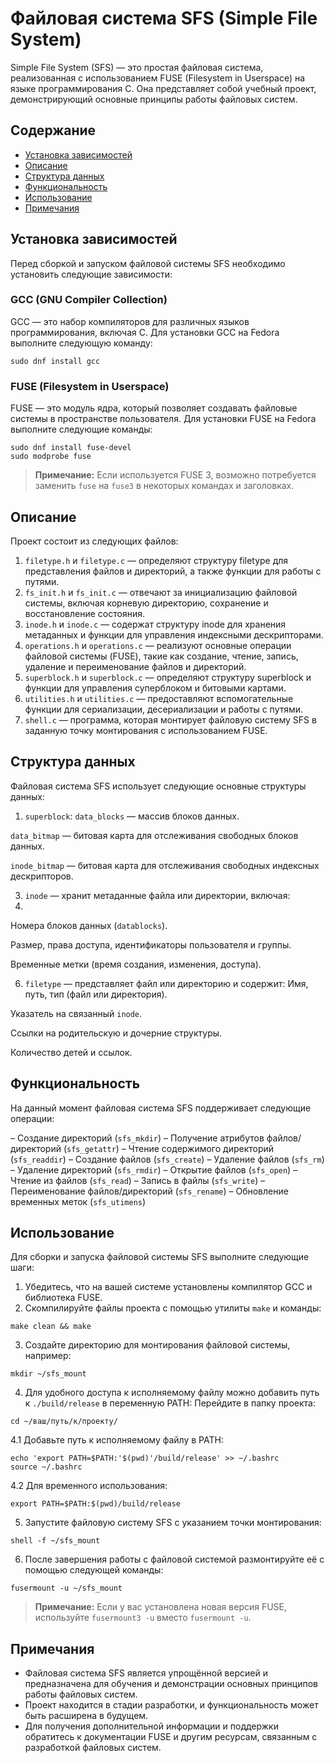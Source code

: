 # Файловая система SFS (Simple File System)

Simple File System (SFS) — это простая файловая система, реализованная с использованием FUSE (Filesystem in Userspace) на языке программирования C. Она представляет собой учебный проект, демонстрирующий основные принципы работы файловых систем.

## Содержание

- [Установка зависимостей](#установка-зависимостей)
- [Описание](#описание)
- [Структура данных](#структура-данных)
- [Функциональность](#функциональность)
- [Использование](#использование)
- [Примечания](#примечания)

## Установка зависимостей

Перед сборкой и запуском файловой системы SFS необходимо установить следующие зависимости:

### GCC (GNU Compiler Collection)

GCC — это набор компиляторов для различных языков программирования, включая C. Для установки GCC на Fedora выполните следующую команду:

```
sudo dnf install gcc
```

### FUSE (Filesystem in Userspace)

FUSE — это модуль ядра, который позволяет создавать файловые системы в пространстве пользователя. Для установки FUSE на Fedora выполните следующие команды:

```
sudo dnf install fuse-devel
sudo modprobe fuse
```

> **Примечание:** Если используется FUSE 3, возможно потребуется заменить `fuse` на `fuse3` в некоторых командах и заголовках.

## Описание

Проект состоит из следующих файлов:

1. `filetype.h` и `filetype.c` — определяют структуру filetype для представления файлов и директорий, а также функции для работы с путями.
2. `fs_init.h` и `fs_init.c` — отвечают за инициализацию файловой системы, включая корневую директорию, сохранение и восстановление состояния.
3. `inode.h` и `inode.c` — содержат структуру inode для хранения метаданных и функции для управления индексными дескрипторами.
4. `operations.h` и `operations.c` — реализуют основные операции файловой системы (FUSE), такие как создание, чтение, запись, удаление и переименование файлов и директорий.
5. `superblock.h` и `superblock.c` — определяют структуру superblock и функции для управления суперблоком и битовыми картами.
6. `utilities.h` и `utilities.c` — предоставляют вспомогательные функции для сериализации, десериализации и работы с путями.
7. `shell.c` — программа, которая монтирует файловую систему SFS в заданную точку монтирования с использованием FUSE.

## Структура данных

Файловая система SFS использует следующие основные структуры данных:

1. `superblock`:
  `data_blocks` — массив блоков данных.

  `data_bitmap` — битовая карта для отслеживания свободных блоков данных.
  
  `inode_bitmap` — битовая карта для отслеживания свободных индексных дескрипторов.
  
3. `inode` — хранит метаданные файла или директории, включая:
4. 
  Номера блоков данных (`datablocks`).

  Размер, права доступа, идентификаторы пользователя и группы.
  
  Временные метки (время создания, изменения, доступа).
  
6. `filetype` — представляет файл или директорию и содержит:
  Имя, путь, тип (файл или директория).

  Указатель на связанный `inode`.
  
  Ссылки на родительскую и дочерние структуры.
  
  Количество детей и ссылок.

## Функциональность

На данный момент файловая система SFS поддерживает следующие операции:

– Создание директорий (`sfs_mkdir`)
– Получение атрибутов файлов/директорий (`sfs_getattr`)
– Чтение содержимого директорий (`sfs_readdir`)
– Создание файлов (`sfs_create`)
– Удаление файлов (`sfs_rm`)
– Удаление директорий (`sfs_rmdir`)
– Открытие файлов (`sfs_open`)
– Чтение из файлов (`sfs_read`)
– Запись в файлы (`sfs_write`)
– Переименование файлов/директорий (`sfs_rename`)
– Обновление временных меток (`sfs_utimens`)

## Использование

Для сборки и запуска файловой системы SFS выполните следующие шаги:

1. Убедитесь, что на вашей системе установлены компилятор GCC и библиотека FUSE.
2. Скомпилируйте файлы проекта с помощью утилиты `make` и команды:
```
make clean && make
```
3. Создайте директорию для монтирования файловой системы, например:
```
mkdir ~/sfs_mount
```
4. Для удобного доступа к исполняемому файлу можно добавить путь к `./build/release` в переменную PATH:
Перейдите в папку проекта:
```
cd ~/ваш/путь/к/проекту/
```
4.1 Добавьте путь к исполняемому файлу в PATH:
```
echo 'export PATH=$PATH:'$(pwd)'/build/release' >> ~/.bashrc
source ~/.bashrc
```
4.2 Для временного использования:
```
export PATH=$PATH:$(pwd)/build/release
```
5. Запустите файловую систему SFS с указанием точки монтирования:
```
shell -f ~/sfs_mount
```
6. После завершения работы с файловой системой размонтируйте её с помощью следующей команды:
```
fusermount -u ~/sfs_mount
```
> **Примечание:** Если у вас установлена новая версия FUSE, используйте `fusermount3 -u` вместо `fusermount -u`.

## Примечания

- Файловая система SFS является упрощённой версией и предназначена для обучения и демонстрации основных принципов работы файловых систем.
- Проект находится в стадии разработки, и функциональность может быть расширена в будущем.
- Для получения дополнительной информации и поддержки обратитесь к документации FUSE и другим ресурсам, связанным с разработкой файловых систем.

